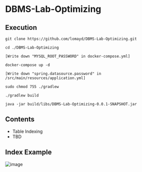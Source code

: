 # DBMS-Lab-Optimizing

## Execution
```
git clone https://github.com/lomayd/DBMS-Lab-Optimizing.git

cd ./DBMS-Lab-Optimizing

[Write down "MYSQL_ROOT_PASSWORD" in docker-compose.yml]

docker-compose up -d

[Write down "spring.datasource.password" in /src/main/resources/application.yml]

sudo chmod 755 ./gradlew

./gradlew build

java -jar build/libs/DBMS-Lab-Optimizing-0.0.1-SNAPSHOT.jar
```

## Contents
- Table Indexing
- TBD

## Index Example

![image](https://github.com/lomayd/DBMS-Lab-Optimizing/assets/82189072/b56b95fb-de35-4c38-b41e-5aa01534e694)
